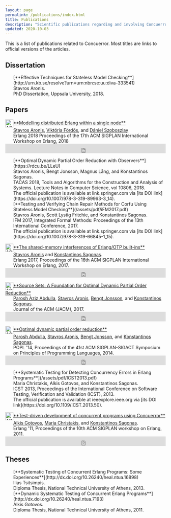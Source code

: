 ```yaml
---
layout: page
permalink: /publications/index.html
title: Publications
description: "Scientific publications regarding and involving Concuerror."
updated: 2020-10-03
---
```


This is a list of publications related to Concuerror. Most titles are
links to official versions of the articles.

## Dissertation

<div style="margin-left:25px" markdown="1">
[**Effective Techniques for Stateless Model Checking**](http://urn.kb.se/resolve?urn=urn:nbn:se:uu:diva-333541)<br />
Stavros Aronis.<br />
PhD Dissertation, Uppsala University, 2018.
</div>

## Papers

<p>
<!-- ACM DL Article: Modelling distributed Erlang within a single node -->
<div class="acmdlitem" id="item3242764"><img src="https://dl.acm.org/images/oa.gif" width="25" height="25" border="0" alt="ACM DL Author-ize service" style="vertical-align:middle"/><a href="https://dl.acm.org/authorize?N663452" title="Modelling distributed Erlang within a single node" markdown="1">**Modelling distributed Erlang within a single node**</a><div style="margin-left:25px"><a href="http://dl.acm.org/author_page.cfm?id=81488667954" >Stavros Aronis</a>, <a href="http://dl.acm.org/author_page.cfm?id=99658635518" >Viktória Fördős</a>, and <a href="http://dl.acm.org/author_page.cfm?id=99659307811" >Dániel Szoboszlay</a><br />Erlang 2018 Proceedings of the 17th ACM SIGPLAN International Workshop on Erlang, 2018</div></div>
<!-- ACM DL Bibliometrics: Modelling distributed Erlang within a single node-->
<div class="acmdlstat" id ="stats3242764"><iframe src="https://dl.acm.org/authorizestats?N663452" width="100%" height="30" scrolling="no" frameborder="0">frames are not supported</iframe></div>
</p>

<div style="margin-left:25px" markdown="1">
[**Optimal Dynamic Partial Order Reduction with Observers**](https://rdcu.be/LLeU)<br />
Stavros Aronis, Bengt Jonsson, Magnus Lång, and Konstantinos Sagonas.<br />
TACAS 2018, Tools and Algorithms for the Construction and Analysis of Systems. Lecture Notes in Computer Science, vol 10806, 2018.<br />
<span class="small">
The official publication is available at link.springer.com via [its DOI link](https://doi.org/10.1007/978-3-319-89963-3_14).
</span>
</div>

<div style="margin-left:25px" markdown="1">
[**Testing and Verifying Chain Repair Methods for Corfu Using Stateless Model Checking**](/assets/pdf/iFM2017.pdf)<br />
Stavros Aronis, Scott Lystig Fritchie, and Konstantinos Sagonas.<br />
IFM 2017, Integrated Formal Methods: Proceedings of the 13th International Conference, 2017.<br />
<span class="small">
The official publication is available at link.springer.com via [its DOI link](https://doi.org/10.1007/978-3-319-66845-1_15).
</span>
</div>

<p>
<!-- ACM DL Article: The shared-memory interferences of Erlang/OTP built-ins -->
<div class="acmdlitem" id="item3123573"><img src="https://dl.acm.org/images/oa.gif" width="25" height="25" border="0" alt="ACM DL Author-ize service" style="vertical-align:middle"/><a href="https://dl.acm.org/authorize?N46294" title="The shared-memory interferences of Erlang/OTP built-ins" markdown="1">**The shared-memory interferences of Erlang/OTP built-ins**</a><div style="margin-left:25px"><a href="http://dl.acm.org/author_page.cfm?id=81488667954" >Stavros Aronis</a> and <a href="http://dl.acm.org/author_page.cfm?id=81548020391" >Konstantinos Sagonas</a>.<br />Erlang 2017, Proceedings of the 16th ACM SIGPLAN International Workshop on Erlang, 2017.</div></div>
<!-- ACM DL Bibliometrics: The shared-memory interferences of Erlang/OTP built-ins-->
<div class="acmdlstat" id ="stats3123573"><iframe src="https://dl.acm.org/authorizestats?N46294" width="100%" height="30" scrolling="no" frameborder="0">frames are not supported</iframe></div>
</p>

<p>
<!-- ACM DL Article: Source Sets: A Foundation for Optimal Dynamic Partial Order Reduction -->
<div class="acmdlitem" id="item3073408"><img src="https://dl.acm.org/images/oa.gif" width="25" height="25" border="0" alt="ACM DL Author-ize service" style="vertical-align:middle"/><a href="https://dl.acm.org/authorize?N46293" title="Source Sets: A Foundation for Optimal Dynamic Partial Order Reduction" markdown="1">**Source Sets: A Foundation for Optimal Dynamic Partial Order Reduction**</a><div style="margin-left:25px"><a href="http://dl.acm.org/author_page.cfm?id=81100490166" >Parosh Aziz Abdulla</a>, <a href="http://dl.acm.org/author_page.cfm?id=81488667954" >Stavros Aronis</a>, <a href="http://dl.acm.org/author_page.cfm?id=81100619282" >Bengt Jonsson</a>, and <a href="http://dl.acm.org/author_page.cfm?id=81548020391" >Konstantinos Sagonas</a>.<br />Journal of the ACM (JACM), 2017.</div></div>
<!-- ACM DL Bibliometrics: Source Sets: A Foundation for Optimal Dynamic Partial Order Reduction-->
<div class="acmdlstat" id ="stats3073408"><iframe src="https://dl.acm.org/action/renderAuthorizerContentBib?doi=10.1145/3073408" width="100%" height="30" scrolling="no" frameborder="0">frames are not supported</iframe></div>
</p>

<p>
<!-- ACM DL Article: Optimal dynamic partial order reduction -->
<div class="acmdlitem" id="item2535845"><img src="https://dl.acm.org/images/oa.gif" width="25" height="25" border="0" alt="ACM DL Author-ize service" style="vertical-align:middle"/><a href="https://dl.acm.org/authorize?N87798" title="Optimal dynamic partial order reduction" markdown="1">**Optimal dynamic partial order reduction**</a><div style="margin-left:25px"><a href="http://dl.acm.org/author_page.cfm?id=81100490166" >Parosh Abdulla</a>, <a href="http://dl.acm.org/author_page.cfm?id=81488667954" >Stavros Aronis</a>, <a href="http://dl.acm.org/author_page.cfm?id=81100619282" >Bengt Jonsson</a>, and <a href="http://dl.acm.org/author_page.cfm?id=81100605481" >Konstantinos Sagonas</a>.<br />POPL '14, Proceedings of the 41st ACM SIGPLAN-SIGACT Symposium on Principles of Programming Languages, 2014.</div></div>
<!-- ACM DL Bibliometrics: Optimal dynamic partial order reduction-->
<div class="acmdlstat" id ="stats2535845"><iframe src="https://dl.acm.org/action/renderAuthorizerContentBib?doi=10.1145/2578855.2535845" width="100%" height="30" scrolling="no" frameborder="0">frames are not supported</iframe></div>
</p>

<div style="margin-left:25px" markdown="1">
[**Systematic Testing for Detecting Concurrency Errors in Erlang Programs**](/assets/pdf/ICST2013.pdf)<br />
Maria Christakis, Alkis Gotovos, and Konstantinos Sagonas.<br />
ICST 2013, Proceedings of the International Conference on Software Testing, Verification and Validation (ICST), 2013.<br />
<span class="small">
The official publication is available at ieeexplore.ieee.org via [its DOI link](https://doi.org/10.1109/ICST.2013.50).
</span>
</div>

<p>
<!-- ACM DL Article: Test-driven development of concurrent programs using concuerror -->
<div class="acmdlitem" id="item2034664"><img src="https://dl.acm.org/images/oa.gif" width="25" height="25" border="0" alt="ACM DL Author-ize service" style="vertical-align:middle"/><a href="https://dl.acm.org/authorize?N49975" title="Test-driven development of concurrent programs using Concuerror" markdown="1">**Test-driven development of concurrent programs using Concuerror**</a><div style="margin-left:25px"><a href="http://dl.acm.org/author_page.cfm?id=81488671778" >Alkis Gotovos</a>, <a href="http://dl.acm.org/author_page.cfm?id=81481650826" >Maria Christakis</a>, and <a href="http://dl.acm.org/author_page.cfm?id=81100605481" >Konstantinos Sagonas</a>.<br />Erlang '11, Proceedings of the 10th ACM SIGPLAN workshop on Erlang, 2011.</div></div>
<!-- ACM DL Bibliometrics: Test-driven development of concurrent programs using concuerror-->
<div class="acmdlstat" id ="stats2034664"><iframe src="https://dl.acm.org/authorizestats?N49975" width="100%" height="30" scrolling="no" frameborder="0">frames are not supported</iframe></div>
</p>

## Theses

<div style="margin-left:25px" markdown="1">
[**Systematic Testing of Concurrent Erlang Programs: Some Experiences**](http://dx.doi.org/10.26240/heal.ntua.16898)<br />
Ilias Tsitsimpis.<br />
Diploma Thesis, National Technical University of Athens, 2013.
</div>

<div style="margin-left:25px" markdown="1">
[**Dynamic Systematic Testing of Concurrent Erlang Programs**](http://dx.doi.org/10.26240/heal.ntua.7193)<br />
Alkis Gotovos.<br />
Diploma Thesis, National Technical University of Athens, 2011.
</div>
